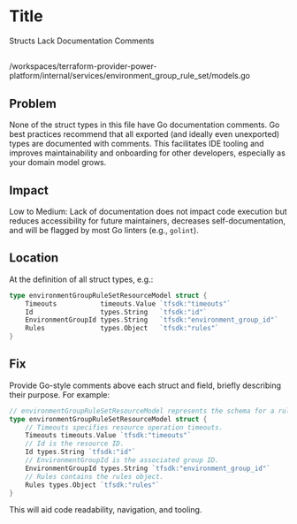 # Title

Structs Lack Documentation Comments

##

/workspaces/terraform-provider-power-platform/internal/services/environment_group_rule_set/models.go

## Problem

None of the struct types in this file have Go documentation comments. Go best practices recommend that all exported (and ideally even unexported) types are documented with comments. This facilitates IDE tooling and improves maintainability and onboarding for other developers, especially as your domain model grows.

## Impact

Low to Medium: Lack of documentation does not impact code execution but reduces accessibility for future maintainers, decreases self-documentation, and will be flagged by most Go linters (e.g., `golint`).

## Location

At the definition of all struct types, e.g.:

```go
type environmentGroupRuleSetResourceModel struct {
	Timeouts           timeouts.Value `tfsdk:"timeouts"`
	Id                 types.String   `tfsdk:"id"`
	EnvironmentGroupId types.String   `tfsdk:"environment_group_id"`
	Rules              types.Object   `tfsdk:"rules"`
}
```

## Fix

Provide Go-style comments above each struct and field, briefly describing their purpose. For example:

```go
// environmentGroupRuleSetResourceModel represents the schema for a rule set resource.
type environmentGroupRuleSetResourceModel struct {
	// Timeouts specifies resource operation timeouts.
	Timeouts timeouts.Value `tfsdk:"timeouts"`
	// Id is the resource ID.
	Id types.String `tfsdk:"id"`
	// EnvironmentGroupId is the associated group ID.
	EnvironmentGroupId types.String `tfsdk:"environment_group_id"`
	// Rules contains the rules object.
	Rules types.Object `tfsdk:"rules"`
}
```

This will aid code readability, navigation, and tooling.
